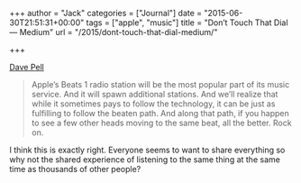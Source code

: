 +++
author = "Jack"
categories = ["Journal"]
date = "2015-06-30T21:51:31+00:00"
tags = ["apple", "music"]
title = "Don’t Touch That Dial — Medium"
url = "/2015/dont-touch-that-dial-medium/"

+++

[Dave Pell][1]

> Apple’s Beats 1 radio station will be the most popular part of its music service. And it will spawn additional stations. And we’ll realize that while it sometimes pays to follow the technology, it can be just as fulfilling to follow the beaten path. And along that path, if you happen to see a few other heads moving to the same beat, all the better. Rock on. 

I think this is exactly right. Everyone seems to want to share everything so why not the shared experience of listening to the same thing at the same time as thousands of other people?

 [1]: https://medium.com/@davepell/don-t-touch-that-dial-79b925abef78